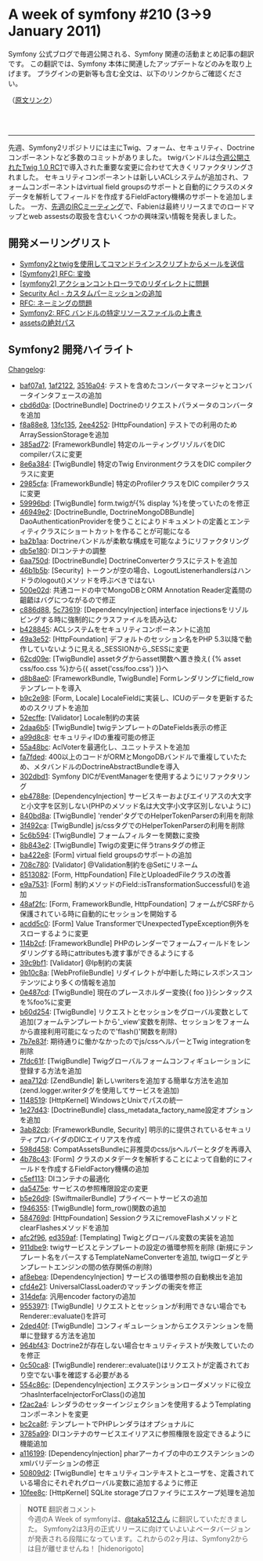 A week of symfony #210 (3->9 January 2011)
==========================================

Symfony 公式ブログで毎週公開される、Symfony 関連の活動まとめ記事の翻訳です。
この翻訳では、Symfony 本体に関連したアップデートなどのみを取り上げます。
プラグインの更新等も含む全文は、以下のリンクからご確認ください。

（[原文リンク](http://www.symfony-project.org/blog/2011/01/09/a-week-of-symfony-210-3-9-january-2011)）

<br />
<br />
<hr />

先週、Symfony2リポジトリには主にTwig、フォーム、セキュリティ、Doctrineコンポーネントなど多数のコミットがありました。
twigバンドルは[今週公開されたTwig 1.0 RC1](http://blog.twig-project.org/post/2665679442/twig-1-0-0-rc1-released)で導入された重要な変更に合わせて大きくリファクタリングされました。
セキュリティコンポーネントは新しいACLシステムが追加され、フォームコンポーネントはvirtual field groupsのサポートと自動的にクラスのメタデータを解析してフィールドを作成するFieldFactory機構のサポートを追加しました。
一方、[先週のIRCミーティング](http://trac.symfony-project.org/wiki/IRCLogs20110106)で、Fabienは最終リリースまでのロードマップとweb assestsの取扱を含むいくつかの興味深い情報を発表しました。

開発メーリングリスト
------------------------

  * [Symfony2とtwigを使用してコマンドラインスクリプトからメールを送信](https://groups.google.com/forum/#!topic/symfony-devs/13tR02waev4)
  * [[Symfony2] RFC: 変換](https://groups.google.com/forum/#!topic/symfony-devs/-ZClznjOk7I)
  * [[symfony2] アクションコントローラでのリダイレクトに問題](https://groups.google.com/forum/#!topic/symfony-devs/LaeOR7TQ-0M)
  * [Security Acl - カスタムパーミッションの追加](https://groups.google.com/forum/#!topic/symfony-devs/BuPiIGzPySs)
  * [RFC: ネーミングの問題](https://groups.google.com/forum/#!topic/symfony-devs/lsUe6_jrAEI)
  * [Symfony2: RFC バンドルの特定リソースファイルの上書き](https://groups.google.com/forum/#!topic/symfony-devs/ET78rq4wCsU)
  * [assetsの絶対パス](https://groups.google.com/forum/#!topic/symfony-devs/19oEaZAz7Ac)

Symfony2 開発ハイライト
-------------------------------

[Changelog](http://github.com/symfony/symfony/commits/master):

  * [baf07a1](http://github.com/symfony/symfony/commit/baf07a13acd1270c23b615f8d3077ad560911a35 "baf07a13acd1270c23b615f8d3077ad560911a35 commit on github"), [1af2122](http://github.com/symfony/symfony/commit/1af21221ae2c0003041d7e905f685027280a3152 "1af21221ae2c0003041d7e905f685027280a3152 commit on github"), [3516a04](http://github.com/symfony/symfony/commit/3516a043bcc4dda95b0a6cc74f0bed05b34b844e "3516a043bcc4dda95b0a6cc74f0bed05b34b844e commit on github"): テストを含めたコンバータマネージャとコンバータインタフェースの追加
  * [cbd6d0a](http://github.com/symfony/symfony/commit/cbd6d0aecee7dd9fa6ca941f6c401e7cfb0ece22 "cbd6d0aecee7dd9fa6ca941f6c401e7cfb0ece22 commit on github"): \[DoctrineBundle\] Doctrineのリクエストパラメータのコンバータを追加
  * [f8a88e8](http://github.com/symfony/symfony/commit/f8a88e822f17e2b4bf70bdb7ba8113e97b6e369a "f8a88e822f17e2b4bf70bdb7ba8113e97b6e369a commit on github"), [13fc135](http://github.com/symfony/symfony/commit/13fc13519edfd777fa1fe0fef2a18e0670f530e4 "13fc13519edfd777fa1fe0fef2a18e0670f530e4 commit on github"), [2ee4252](http://github.com/symfony/symfony/commit/2ee4252a1f9500697f8582878fce151c593d1ce0 "2ee4252a1f9500697f8582878fce151c593d1ce0 commit on github"): \[HttpFoundation\] テストでの利用のためArraySessionStorageを追加
  * [385ad72](http://github.com/symfony/symfony/commit/385ad72d643cd58d5d224e3128d4660b73abeeeb "385ad72d643cd58d5d224e3128d4660b73abeeeb commit on github"): \[FrameworkBundle\] 特定のルーティングリゾルバをDIC compilerパスに変更
  * [8e6a384](http://github.com/symfony/symfony/commit/8e6a3849ee68d9d4f4e200579ea1ba41b2b2a42e "8e6a3849ee68d9d4f4e200579ea1ba41b2b2a42e commit on github"): \[TwigBundle\] 特定のTwig EnvironmentクラスをDIC compilerクラスに変更
  * [2985cfa](http://github.com/symfony/symfony/commit/2985cfa5a91deefb401d2eb0047b607041e6afb3 "2985cfa5a91deefb401d2eb0047b607041e6afb3 commit on github"): \[FrameworkBundle\] 特定のProfilerクラスをDIC compilerクラスに変更
  * [59996bd](http://github.com/symfony/symfony/commit/59996bd8b91ceac3327eb14ecd5d1cb8e1c1efe5 "59996bd8b91ceac3327eb14ecd5d1cb8e1c1efe5 commit on github"): \[TwigBundle\] form.twigが{% display %}を使っていたのを修正
  * [46949e2](http://github.com/symfony/symfony/commit/46949e2c22c7663516d99b88a51e919160fba6b6 "46949e2c22c7663516d99b88a51e919160fba6b6 commit on github"): \[DoctrineBundle, DoctrineMongoDBBundle\] DaoAuthenticationProviderを使うことによりドキュメントの定義とエンティティクラスにショートカットを作ることが可能になる
  * [ba2b1aa](http://github.com/symfony/symfony/commit/ba2b1aad281d389d9464bc53ef31e565272cdb5e "ba2b1aad281d389d9464bc53ef31e565272cdb5e commit on github"): Doctrineバンドルが柔軟な構成を可能なようにリファクタリング
  * [db5e180](http://github.com/symfony/symfony/commit/db5e180d3750687ab6d65ebbdd951b80e16590d6 "db5e180d3750687ab6d65ebbdd951b80e16590d6 commit on github"): DIコンテナの調整
  * [6aa750d](http://github.com/symfony/symfony/commit/6aa750d1ceb49dfae1e9d9f8d782ce385401f9b4 "6aa750d1ceb49dfae1e9d9f8d782ce385401f9b4 commit on github"): \[DoctrineBundle\] DoctrineConverterクラスにテストを追加
  * [46b1b5b](http://github.com/symfony/symfony/commit/46b1b5bd60432ba07bde2732a2310a5e76f94174 "46b1b5bd60432ba07bde2732a2310a5e76f94174 commit on github"): \[Security\] トークンが空の場合、LogoutListenerhandlersはハンドラのlogout()メソッドを呼ぶべきではない
  * [500e02d](http://github.com/symfony/symfony/commit/500e02d4fd123cc03f7456527a9f70cdedb2d3d5 "500e02d4fd123cc03f7456527a9f70cdedb2d3d5 commit on github"): 共通コードの中でMongoDBとORM Annotation Reader定義間の齟齬はバグにつながるので修正
  * [c886d88](http://github.com/symfony/symfony/commit/c886d88bf367c2f7be1afc3e861c05b8e2baf9e6 "c886d88bf367c2f7be1afc3e861c05b8e2baf9e6 commit on github"), [5c73619](http://github.com/symfony/symfony/commit/5c73619d801ad0e006a9bc3d05c820ef0439afc0 "5c73619d801ad0e006a9bc3d05c820ef0439afc0 commit on github"): \[DependencyInjection\] interface injectionsをリゾルビングする時に強制的にクラスファイルを読み込む
  * [b428845](http://github.com/symfony/symfony/commit/b4288459cc440fda95eb7f2b431d04dd3e54f80e "b4288459cc440fda95eb7f2b431d04dd3e54f80e commit on github"): ACLシステムをセキュリティコンポーネントに追加
  * [49a3e52](http://github.com/symfony/symfony/commit/49a3e52fa8c25a7307b4ce33fa679b9cd068f368 "49a3e52fa8c25a7307b4ce33fa679b9cd068f368 commit on github"): \[HttpFoundation\] デフォルトのセッション名をPHP 5.3以降で動作していないように見える_SESSIONから_SESSに変更
  * [62cd09e](http://github.com/symfony/symfony/commit/62cd09e7081795809a4f1f5e24f2db287b905913 "62cd09e7081795809a4f1f5e24f2db287b905913 commit on github"): \[TwigBundle\] assetタグからasset関数へ置き換え( {% asset css/foo.css %}から{{ asset('css/foo.css') }}へ
  * [d8b8ae0](http://github.com/symfony/symfony/commit/d8b8ae0608b8b9933865a84f8d3acb6e044bbfb4 "d8b8ae0608b8b9933865a84f8d3acb6e044bbfb4 commit on github"): \[FrameworkBundle, TwigBundle\] Formレンダリングにfield_rowテンプレートを導入
  * [b9c2e98](http://github.com/symfony/symfony/commit/b9c2e983159d31b217873d446138fde6e0e10489 "b9c2e983159d31b217873d446138fde6e0e10489 commit on github"): \[Form, Locale\] LocaleFieldに実装し、ICUのデータを更新するためのスクリプトを追加
  * [52ecffe](http://github.com/symfony/symfony/commit/52ecffe51b93afa93a38dd46839889ca9dd5c287 "52ecffe51b93afa93a38dd46839889ca9dd5c287 commit on github"): \[Validator\] Locale制約の実装
  * [2daa6b5](http://github.com/symfony/symfony/commit/2daa6b5bfedac13702cd75f4dc5d12a5d742724d "2daa6b5bfedac13702cd75f4dc5d12a5d742724d commit on github"): \[TwigBundle\] twigテンプレートのDateFields表示の修正
  * [a99d8c8](http://github.com/symfony/symfony/commit/a99d8c8558717d5d0cd29bcdc23f5ac077ade106 "a99d8c8558717d5d0cd29bcdc23f5ac077ade106 commit on github"): セキュリティIDの重複可能の修正
  * [55a48bc](http://github.com/symfony/symfony/commit/55a48bcfa629059b3b86c4319f38a15fbc8920e9 "55a48bcfa629059b3b86c4319f38a15fbc8920e9 commit on github"): AclVoterを最適化し、ユニットテストを追加
  * [fa7fded](http://github.com/symfony/symfony/commit/fa7fdedf4b4ea492d38dff7e5f1a4094b6cd7ff0 "fa7fdedf4b4ea492d38dff7e5f1a4094b6cd7ff0 commit on github"): 400以上のコードがORMとMongoDBバンドルで重複していたため、メタバンドルのDoctrineAbstractBundleを導入
  * [302dbd1](http://github.com/symfony/symfony/commit/302dbd12257fb00cc7198bac01af6ad4994cc908 "302dbd12257fb00cc7198bac01af6ad4994cc908 commit on github"): Symfony DICがEventManagerを使用するようにリファクタリング
  * [eb4788e](http://github.com/symfony/symfony/commit/eb4788e98e4e578ae4178536c41536a79b4a1dfd "eb4788e98e4e578ae4178536c41536a79b4a1dfd commit on github"): \[DependencyInjection\] サービスキーおよびエイリアスの大文字と小文字を区別しない(PHPのメソッド名は大文字小文字区別しないように)
  * [840bd8a](http://github.com/symfony/symfony/commit/840bd8aacd4ab48474e0600ecd54acee7b82f080 "840bd8aacd4ab48474e0600ecd54acee7b82f080 commit on github"): \[TwigBundle\] 'render'タグでのHelperTokenParserの利用を削除
  * [3f492ca](http://github.com/symfony/symfony/commit/3f492cae400bcfed53537c675d69cd13e64ef699 "3f492cae400bcfed53537c675d69cd13e64ef699 commit on github"): \[TwigBundle\] js/cssタグでのHelperTokenParserの利用を削除
  * [5c6b594](http://github.com/symfony/symfony/commit/5c6b594daed30f30bd5152d3021943b1f6642978 "5c6b594daed30f30bd5152d3021943b1f6642978 commit on github"): \[TwigBundle\] フォームフィルターを関数に変換
  * [8b843e2](http://github.com/symfony/symfony/commit/8b843e266203e3c5416eb01c72dffe91d87a7e1a "8b843e266203e3c5416eb01c72dffe91d87a7e1a commit on github"): \[TwigBundle\] Twigの変更に伴うtransタグの修正
  * [ba422e8](http://github.com/symfony/symfony/commit/ba422e8472c8c16235760cb095f228f6ee9496f5 "ba422e8472c8c16235760cb095f228f6ee9496f5 commit on github"): \[Form\] virtual field groupsのサポートの追加
  * [708c780](http://github.com/symfony/symfony/commit/708c7802135aa88e6f66223fbe45fc6d36186ce1 "708c7802135aa88e6f66223fbe45fc6d36186ce1 commit on github"): \[Validator\] @Validation制約を@Setにリネーム
  * [8513082](http://github.com/symfony/symfony/commit/85130820079a65494d7cd4834eb120b126650e56 "85130820079a65494d7cd4834eb120b126650e56 commit on github"): \[Form, HttpFoundation\] FileとUploadedFileクラスの改善
  * [e9a7531](http://github.com/symfony/symfony/commit/e9a7531a26cccd06e701e3b8ee9df5faa3f4d075 "e9a7531a26cccd06e701e3b8ee9df5faa3f4d075 commit on github"): \[Form\] 制約メソッドのField::isTransformationSuccessful()を追加
  * [48af2fc](http://github.com/symfony/symfony/commit/48af2fc86edffd83034e2d3d3b94dc75511eae97 "48af2fc86edffd83034e2d3d3b94dc75511eae97 commit on github"): \[Form, FrameworkBundle, HttpFoundation\] フォームがCSRFから保護されている時に自動的にセッションを開始する
  * [acdd5c0](http://github.com/symfony/symfony/commit/acdd5c06de1e62caa042df8a37360403475c58f0 "acdd5c06de1e62caa042df8a37360403475c58f0 commit on github"): \[Form\] Value TransformerでUnexpectedTypeException例外をスローするように変更
  * [114b2cf](http://github.com/symfony/symfony/commit/114b2cf6c1a3ec20957db2333a1dc6d0211032dc "114b2cf6c1a3ec20957db2333a1dc6d0211032dc commit on github"): \[FrameworkBundle\] PHPのレンダーでフォームフィールドをレンダリングする時にattributesも渡す事ができるようにする
  * [39c9bf1](http://github.com/symfony/symfony/commit/39c9bf160e5716aec0f42b3552524804e534b8e5 "39c9bf160e5716aec0f42b3552524804e534b8e5 commit on github"): \[Validator\] @Ip制約の実装
  * [9b10c8a](http://github.com/symfony/symfony/commit/9b10c8a86652d50e4b3e38dc5dd8ca14ffb5619c "9b10c8a86652d50e4b3e38dc5dd8ca14ffb5619c commit on github"): \[WebProfileBundle\] リダイレクトが中断した時にレスポンスコンテンツにより多くの情報を追加
  * [0e487cd](http://github.com/symfony/symfony/commit/0e487cdda65766d5af9d9181cfc7da5dfb30145f "0e487cdda65766d5af9d9181cfc7da5dfb30145f commit on github"): \[TwigBundle\] 現在のプレースホルダー変換{{ foo }}シンタックスを%foo%に変更
  * [b60d254](http://github.com/symfony/symfony/commit/b60d254be2f9b9a8b1340a8f7b40270748692ca5 "b60d254be2f9b9a8b1340a8f7b40270748692ca5 commit on github"): \[TwigBundle\] リクエストとセッションをグローバル変数として追加(フォームテンプレートから'_view'変数を削除、セッションをフォームから直接利用可能になったので'flash()'関数を削除)
  * [7b7e83f](http://github.com/symfony/symfony/commit/7b7e83f428fceec8ad20d23e7247a9116f08dc2f "7b7e83f428fceec8ad20d23e7247a9116f08dc2f commit on github"): 期待通りに働かなかったのでjs/cssヘルパーとTwig integrationを削除
  * [7fdc61f](http://github.com/symfony/symfony/commit/7fdc61f2723232ad9e256b01f0ea941c69f9eb63 "7fdc61f2723232ad9e256b01f0ea941c69f9eb63 commit on github"): \[TwigBundle\] Twigグローバルフォームコンフィギュレーションに登録する方法を追加
  * [aea712d](http://github.com/symfony/symfony/commit/aea712d8a20ed6a0cb46b49726b0a2cf5b150bf9 "aea712d8a20ed6a0cb46b49726b0a2cf5b150bf9 commit on github"): \[ZendBundle\] 新しいwritersを追加する簡単な方法を追加 (zend.logger.writerタグを使用してサービスを追加)
  * [1148519](http://github.com/symfony/symfony/commit/114851969581bbcdae88ea4ac293ca47e878cb1c "114851969581bbcdae88ea4ac293ca47e878cb1c commit on github"): \[HttpKernel\] WindowsとUnixでパスの統一
  * [1e27d43](http://github.com/symfony/symfony/commit/1e27d4359c9f70484ca28645da3a288f0267555a "1e27d4359c9f70484ca28645da3a288f0267555a commit on github"): \[DoctrineBundle\] class_metadata_factory_name設定オプションを追加
  * [3ab82cb](http://github.com/symfony/symfony/commit/3ab82cbd534d19fa2f164c099d87782aedd86eea "3ab82cbd534d19fa2f164c099d87782aedd86eea commit on github"): \[FrameworkBundle, Security\] 明示的に提供されているセキュリティプロバイダのDICエイリアスを作成
  * [598d458](http://github.com/symfony/symfony/commit/598d458a3c5e45f67a2f6686433272abde29b1e3 "598d458a3c5e45f67a2f6686433272abde29b1e3 commit on github"): CompatAssetsBundleに非推奨のcss/jsヘルパーとタグを再導入
  * [4b78c43](http://github.com/symfony/symfony/commit/4b78c4376ff02a33afc6c0ac720cf014ac4d90e0 "4b78c4376ff02a33afc6c0ac720cf014ac4d90e0 commit on github"): \[Form\] クラスのメタデータを解析することによって自動的にフィールドを作成するFieldFactory機構の追加
  * [c5ef113](http://github.com/symfony/symfony/commit/c5ef113b186caa09b951c48cc4f637c2660cef6f "c5ef113b186caa09b951c48cc4f637c2660cef6f commit on github"): DIコンテナの最適化
  * [da5475e](http://github.com/symfony/symfony/commit/da5475ec428102c90067c284a8995a87f91a8013 "da5475ec428102c90067c284a8995a87f91a8013 commit on github"): サービスの参照権限設定の変更
  * [b5e26d9](http://github.com/symfony/symfony/commit/b5e26d9db8c723c8812fa4dee6bd2c8a11dd6c5a "b5e26d9db8c723c8812fa4dee6bd2c8a11dd6c5a commit on github"): \[SwiftmailerBundle\] プライベートサービスの追加
  * [f946355](http://github.com/symfony/symfony/commit/f946355f80373f9a985937394d181144742a3b15 "f946355f80373f9a985937394d181144742a3b15 commit on github"): \[TwigBundle\] form_row()関数の追加
  * [584769d](http://github.com/symfony/symfony/commit/584769dd164b1e8f82888c88d436f84fc3146aec "584769dd164b1e8f82888c88d436f84fc3146aec commit on github"): \[HttpFoundation\] SessionクラスにremoveFlashメソッドとclearFlashesメソッドを追加
  * [afc2f96](http://github.com/symfony/symfony/commit/afc2f965498e1e482ab2c3fcc30b87438f12ac13 "afc2f965498e1e482ab2c3fcc30b87438f12ac13 commit on github"), [ed359af](http://github.com/symfony/symfony/commit/ed359af5438b93bf0ab1f78a041528a92713db0a "ed359af5438b93bf0ab1f78a041528a92713db0a commit on github"): \[Templating\] Twigとグローバル変数の実装を追加
  * [911dbe9](http://github.com/symfony/symfony/commit/911dbe9cc4286e51933a0cee6589289afa3bba08 "911dbe9cc4286e51933a0cee6589289afa3bba08 commit on github"): twigサービスとテンプレートの設定の循環参照を削除 (新規にテンプレート名をパースするTemplateNameConverterを追加, twigローダとテンプレートエンジンの間の依存関係の削除)
  * [af8ebea](http://github.com/symfony/symfony/commit/af8ebeaabbb3878e5314d73c2ee74b184775e5a9 "af8ebeaabbb3878e5314d73c2ee74b184775e5a9 commit on github"): \[DependencyInjection\] サービスの循環参照の自動検出を追加
  * [cfd4e21](http://github.com/symfony/symfony/commit/cfd4e2186f0dc444bec4438a165eef317c58e4e2 "cfd4e2186f0dc444bec4438a165eef317c58e4e2 commit on github"): UniversalClassLoaderのマッチングの衝突を修正
  * [314defa](http://github.com/symfony/symfony/commit/314defa8b4f70b41f1c5476d310861766e22ef29 "314defa8b4f70b41f1c5476d310861766e22ef29 commit on github"): 汎用encoder factoryの追加
  * [9553971](http://github.com/symfony/symfony/commit/9553971d06875d417695c4a63e03885a608dafb7 "9553971d06875d417695c4a63e03885a608dafb7 commit on github"): \[TwigBundle\] リクエストとセッションが利用できない場合でもRenderer::evaluate()を許可
  * [2ded40f](http://github.com/symfony/symfony/commit/2ded40fb7534388209c7522317f8c455480da5d3 "2ded40fb7534388209c7522317f8c455480da5d3 commit on github"): \[TwigBundle\] コンフィギュレーションからエクステンションを簡単に登録する方法を追加
  * [964bf43](http://github.com/symfony/symfony/commit/964bf4356ecedcdf02e0bce2d9d7fd0681cd7904 "964bf4356ecedcdf02e0bce2d9d7fd0681cd7904 commit on github"): Doctrine2が存在しない場合セキュリティテストが失敗していたのを修正
  * [0c50ca8](http://github.com/symfony/symfony/commit/0c50ca87755daf2da40bdca9b8da4868f9b3c7a1 "0c50ca87755daf2da40bdca9b8da4868f9b3c7a1 commit on github"): \[TwigBundle\] renderer::evaluate()はリクエストが定義されており空でない事を確認する必要がある
  * [554c86c](http://github.com/symfony/symfony/commit/554c86c5895f9ef3e48d6da3d4155b2fd763332d "554c86c5895f9ef3e48d6da3d4155b2fd763332d commit on github"): \[DependencyInjection\] エクステンションローダメソッドに役立つhasInterfaceInjectorForClass()の追加
  * [f2ac2a4](http://github.com/symfony/symfony/commit/f2ac2a4c8a1e3aa1f75622c358a83984af3bf017 "f2ac2a4c8a1e3aa1f75622c358a83984af3bf017 commit on github"): レンダラのセッターインジェクションを使用するようTemplatingコンポーネントを変更
  * [bc2ca8f](http://github.com/symfony/symfony/commit/bc2ca8f1cf77a60fdf460614fc9cdc218110dd43 "bc2ca8f1cf77a60fdf460614fc9cdc218110dd43 commit on github"): テンプレートでPHPレンダラはオプショナルに
  * [3785a99](http://github.com/symfony/symfony/commit/3785a99b947c26b84585ffe34225b600822b382e "3785a99b947c26b84585ffe34225b600822b382e commit on github"): DIコンテナのサービスエイリアスに参照権限を設定できるように機能追加
  * [a116199](http://github.com/symfony/symfony/commit/a11619973b9fea3b4452a9429968e1905c831392 "a11619973b9fea3b4452a9429968e1905c831392 commit on github"): \[DependencyInjection\] pharアーカイブの中のエクステンションのxmlバリデーションの修正
  * [50809d2](http://github.com/symfony/symfony/commit/50809d2ae03d4ce0d744ff6fd2b3c515da353d6c "50809d2ae03d4ce0d744ff6fd2b3c515da353d6c commit on github"): \[TwigBundle\] セキュリティコンテキストとユーザを、定義されている場合にそれぞれグローバル変数に追加するように修正
  * [10fee8c](http://github.com/symfony/symfony/commit/10fee8c8bbd42a8a13efc9bc8e6b9e51ce8edb2a "10fee8c8bbd42a8a13efc9bc8e6b9e51ce8edb2a commit on github"): \[HttpKernel\] SQLite storageプロファイラにエスケープ処理を追加



> **NOTE**
> 翻訳者コメント<br />
> 今週のA Week of symfonyは、[@taka512さん](http://twitter.com/taka512) に翻訳していただきました。
> Symfony2は3月の正式リリースに向けていよいよベータバージョンが発表される段階になっています。これからの2ヶ月は、Symfony2からは目が離せませんね！
> [hidenorigoto]
